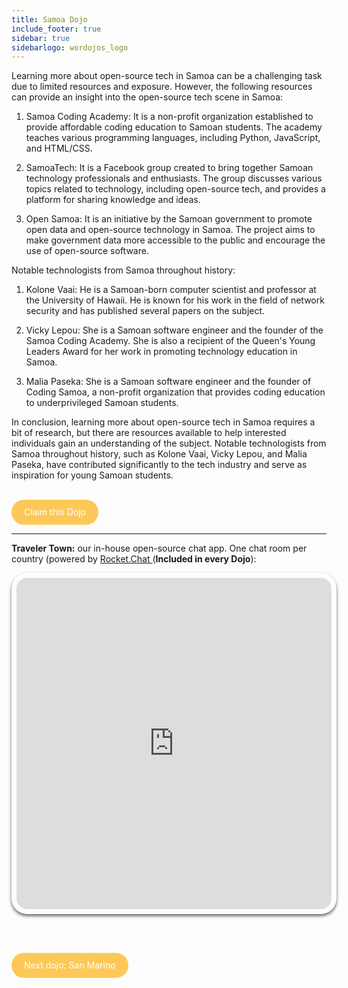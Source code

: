 ```yaml
---
title: Samoa Dojo
include_footer: true
sidebar: true
sidebarlogo: wordojos_logo
---
```


Learning more about open-source tech in Samoa can be a challenging task due to limited resources and exposure. However, the following resources can provide an insight into the open-source tech scene in Samoa:

1.  Samoa Coding Academy: It is a non-profit organization established to provide affordable coding education to Samoan students. The academy teaches various programming languages, including Python, JavaScript, and HTML/CSS.
    
2.  SamoaTech: It is a Facebook group created to bring together Samoan technology professionals and enthusiasts. The group discusses various topics related to technology, including open-source tech, and provides a platform for sharing knowledge and ideas.
    
3.  Open Samoa: It is an initiative by the Samoan government to promote open data and open-source technology in Samoa. The project aims to make government data more accessible to the public and encourage the use of open-source software.
    

Notable technologists from Samoa throughout history:

1.  Kolone Vaai: He is a Samoan-born computer scientist and professor at the University of Hawaii. He is known for his work in the field of network security and has published several papers on the subject.
    
2.  Vicky Lepou: She is a Samoan software engineer and the founder of the Samoa Coding Academy. She is also a recipient of the Queen's Young Leaders Award for her work in promoting technology education in Samoa.
    
3.  Malia Paseka: She is a Samoan software engineer and the founder of Coding Samoa, a non-profit organization that provides coding education to underprivileged Samoan students.
    

In conclusion, learning more about open-source tech in Samoa requires a bit of research, but there are resources available to help interested individuals gain an understanding of the subject. Notable technologists from Samoa throughout history, such as Kolone Vaai, Vicky Lepou, and Malia Paseka, have contributed significantly to the tech industry and serve as inspiration for young Samoan students.

<br>
<html>
  <head>
    <style>
      .button {
        display: inline-block;
        padding: 20px 20px;
        text-align: center;
        text-decoration: none;
        color: #ffffff;
        background-color: #FDC858;
        border-radius: 33px;
        outline: none;
        line-height:  0%;
      }
    </style>
  </head>
  <body>
    <a class="button" href="https://blog.workdojos.com/Samoa" target="_blank">Claim this Dojo</a>
  </body>
</html>
<br>

---


**Traveler Town:**   our in-house open-source chat app.  One chat room per country (powered by <a href="https://rocket.chat" >Rocket.Chat </a>  (**Included in every Dojo**):  

<iframe src="https://chat.traveler.town/channel/Samoa" style="width: 100%;height: 530px;padding: 8px; box-shadow: 0 3px 5px rgba(0,0,0,.6);border-radius: 25px;overflow: hidden;border: none;" align="middle"></iframe>


<br><br>

<html>
  <head>
    <style>
      .button {
        display: inline-block;
        padding: 20px 20px;
        text-align: center;
        text-decoration: none;
        color: #ffffff;
        background-color: #FDC858;
        border-radius: 33px;
        outline: none;
        line-height:  %;
      }
    </style>
  </head>
  <body>
    <a class="button" href="https://workdojos.com/San-Marino">Next dojo:  San Marino</a>
  </body>
</html>